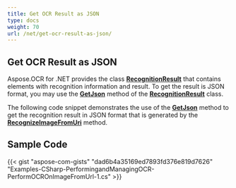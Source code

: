 ```yaml
---
title: Get OCR Result as JSON
type: docs
weight: 70
url: /net/get-ocr-result-as-json/
---
```


## **Get OCR Result as JSON**

Aspose.OCR for .NET provides the class [**RecognitionResult**](https://reference.aspose.com/ocr/net/aspose.ocr/recognitionresult) that contains elements with recognition information and result. To get the result is JSON format, you may use the [**GetJson**](https://reference.aspose.com/ocr/net/aspose.ocr/recognitionresult/methods/getjson) method of the [**RecognitionResult**](https://reference.aspose.com/ocr/net/aspose.ocr/recognitionresult) class.

The following code snippet demonstrates the use of the [**GetJson**](https://reference.aspose.com/ocr/net/aspose.ocr/recognitionresult/methods/getjson) method to get the recognition result in JSON format that is generated by the [**RecognizeImageFromUri**](https://reference.aspose.com/ocr/net/aspose.ocr/asposeocr/methods/recognizeimagefromuri) method.

## Sample Code

{{< gist "aspose-com-gists" "dad6b4a35169ed7893fd376e819d7626" "Examples-CSharp-PerformingandManagingOCR-PerformOCROnImageFromUrl-1.cs" >}}
